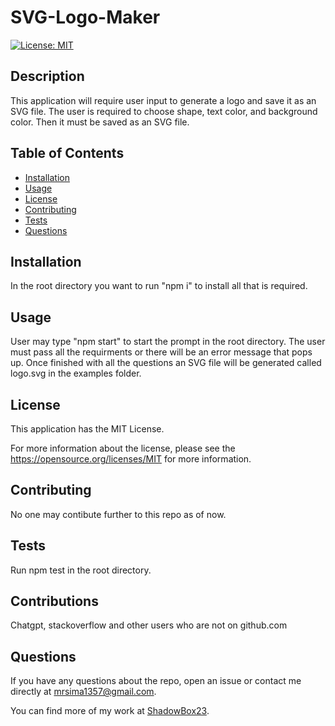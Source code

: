 # SVG-Logo-Maker
  [![License: MIT](https://img.shields.io/badge/License-MIT-yellow.svg)](https://opensource.org/licenses/MIT)
  ## Description
  This application will require user input to generate a logo and save it as an SVG file. The user is required to choose shape, text color, and background color. Then it must be saved as an SVG file.
  ## Table of Contents
  * [Installation](#installation)
  * [Usage](#usage)
  * [License](#license)
  * [Contributing](#contributing)
  * [Tests](#tests)
  * [Questions](#questions)
  
  ## Installation
  In the root directory you want to run "npm i" to install all that is required.

  ## Usage
  User may type "npm start" to start the prompt in the root directory. The user must pass all the requirments or there will be an error message that pops up. Once finished with all the questions an SVG file will be generated called logo.svg in the examples folder.

  ## License
  This application has the MIT License.

  For more information about the license, please see the https://opensource.org/licenses/MIT for more information.

  ## Contributing
  No one may contibute further to this repo as of now. 

  ## Tests
  Run npm test in the root directory.

  ## Contributions
  Chatgpt, stackoverflow and other users who are not on github.com
  
  ## Questions
  If you have any questions about the repo, open an issue or contact me directly at mrsima1357@gmail.com.
  
  You can find more of my work at [ShadowBox23](https://github.com/ShadowBox23).


